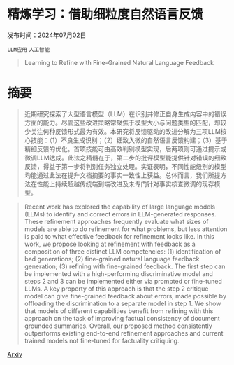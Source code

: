 # 精炼学习：借助细粒度自然语言反馈

发布时间：2024年07月02日

`LLM应用` `人工智能`

> Learning to Refine with Fine-Grained Natural Language Feedback

# 摘要

> 近期研究探索了大型语言模型（LLM）在识别并修正自身生成内容中的错误方面的能力。尽管这些改进策略常聚焦于模型大小与问题类型的匹配，却较少关注何种反馈形式最为有效。本研究将反馈驱动的改进分解为三项LLM核心技能：（1）不良生成识别；（2）细致入微的自然语言反馈构建；（3）基于精细反馈的优化。首项技能可由高效判别模型实现，后两项则可通过提示或微调LLM达成。此法之精髓在于，第二步的批评模型能提供针对错误的细致反馈，得益于第一步将判别任务独立处理。实证表明，不同性能级别的模型均能通过此法在提升文档摘要的事实一致性上获益。总体而言，我们所提方法在性能上持续超越传统端到端改进及未专门针对事实核查微调的现存模型。

> Recent work has explored the capability of large language models (LLMs) to identify and correct errors in LLM-generated responses. These refinement approaches frequently evaluate what sizes of models are able to do refinement for what problems, but less attention is paid to what effective feedback for refinement looks like. In this work, we propose looking at refinement with feedback as a composition of three distinct LLM competencies: (1) identification of bad generations; (2) fine-grained natural language feedback generation; (3) refining with fine-grained feedback. The first step can be implemented with a high-performing discriminative model and steps 2 and 3 can be implemented either via prompted or fine-tuned LLMs. A key property of this approach is that the step 2 critique model can give fine-grained feedback about errors, made possible by offloading the discrimination to a separate model in step 1. We show that models of different capabilities benefit from refining with this approach on the task of improving factual consistency of document grounded summaries. Overall, our proposed method consistently outperforms existing end-to-end refinement approaches and current trained models not fine-tuned for factuality critiquing.

[Arxiv](https://arxiv.org/abs/2407.02397)